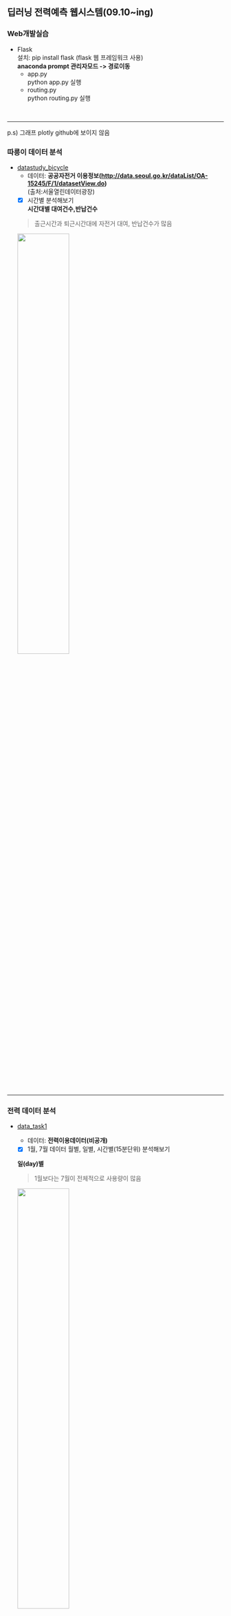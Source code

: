 ## 딥러닝 전력예측 웹시스템(09.10~ing)     
### Web개발실습
   - Flask   
   설치: pip install flask (flask 웹 프레임워크 사용)    
   __anaconda prompt 관리자모드 -> 경로이동__   
      - app.py  
         python app.py 실행  
      - routing.py  
         python routing.py 실행  
   <br> 
       
   
  ------------------------------------------------------------------------------------------- 
  p.s) 그래프 plotly github에 보이지 않음     
  ### 따릉이 데이터 분석  
   - [datastudy_bicycle](https://github.com/Jimin980921/DeepLearning_websys/blob/master/datastudy_bicycle.ipynb)  
      - 데이터: __공공자전거 이용정보(http://data.seoul.go.kr/dataList/OA-15245/F/1/datasetView.do)__  
      (출처:서울열린데이터광장)  
      -  [x] 시간별 분석해보기  
      __시간대별 대여건수,반납건수__
      > 출근시간과 퇴근시간대에 자전거 대여, 반납건수가 많음  
      <img src="https://user-images.githubusercontent.com/57060127/95681212-91841400-0c19-11eb-9b68-81457d68d4ed.JPG" width=50%>
      <br>
      <br>
      <br>
      
      
      
   --------------------------------------------------------------------------------------------
   ### 전력 데이터 분석   
   - [data_task1](https://github.com/Jimin980921/DeepLearning_websys/blob/master/data_task1.ipynb)  
      - 데이터: __전력이용데이터(비공개)__    
      
      -  [x] 1월, 7월 데이터 월별, 일별, 시간별(15분단위) 분석해보기  
      
      __일(day)별__  
      > 1월보다는 7월이 전체적으로 사용량이 많음  
      <img src="https://user-images.githubusercontent.com/57060127/95681081-d8bdd500-0c18-11eb-9380-a979057b6a34.JPG" width=50%>  
      
      __시간(15분)별__   
      > 1월과 7월모두 아침 9시와 저녁 6시에 전력사용량 peak  
      > 새벽시간대보다 출근시간~퇴근시간대에 전력사용량이 많음   
      <img src="https://user-images.githubusercontent.com/57060127/95681080-d78ca800-0c18-11eb-8af6-cc74253fc09d.JPG" width=50%>  
      <br>
      <br> 
      
   - [data_task2](https://github.com/Jimin980921/DeepLearning_websys/blob/master/data_task2.ipynb)   
      -  [x] 요일별 분석해보기  
      > 일요일의 전력사용량이 상대적으로 낮은것으로보아 휴일에 전력사용량이 낮음  
      <img src="https://user-images.githubusercontent.com/57060127/95680939-0f472000-0c18-11eb-809c-296266b96c87.JPG" width=50%>
      <br>
      
      
   - [LSTM(ver.2)](https://github.com/Jimin980921/DeepLearning_websys/blob/master/data_task2.ipynb)  
      -  [x] LSTM 분석   
      -  [x] LSTM 파라미터변경  
      -  [x] 온도요인추가하기  
      -  [x] 전력요인으로만 예측한것vs전력+온도요인예측 정확도 비교  
      
      i) optimizer= adam  
       __전력만__ 평균 오차율= 0.06  
       __전력+온도__ 평균 오차율= 0.46  
   
      ii) optimizer= RMSProp   
       __전력만__ 평균 오차율= 2.73  
       __전력+온도__ 평균 오차율= 3.33  
      > 전력만 사용했을때가 전력+온도를 함께 사용했을때보다 정확도가 높은 것을 알 수 있음  
      <br>
      
   - [LSTM(ver.4)](
      -  [x] 전력요인으로만 예측한것vs전력+온도요인예측 정확도 비교  
      
      __전력만__ 평균절대비오차= 3.04  
      <img src="https://user-images.githubusercontent.com/57060127/102181907-b2edce80-3eee-11eb-8781-33fabfafb7b1.JPG" width=50%>  
      
      __전력+온도__ 평균절대비오차= 4.54  
      <img src="https://user-images.githubusercontent.com/57060127/102181902-b1bca180-3eee-11eb-8704-5619780ad346.JPG" width=50%>  
      > 전력만 사용했을때가 전력+온도를 함께 사용했을때보다 정확도 높은 것을 다시 확인함
  
   
   
   
   
   
  
   
  
      
  
  
